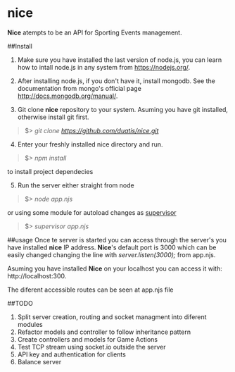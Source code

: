# nice
**Nice** atempts to be an API for Sporting Events management.

##Install

1. Make sure you have installed the last version of node.js, you can learn how to intall node.js in any system from https://nodejs.org/.

2. After installing node.js, if you don't have it, install mongodb. See the documentation from mongo's official page http://docs.mongodb.org/manual/.

3. Git clone **nice** repository to your system. Asuming you have git installed, otherwise install git first.
>$> *git clone https://github.com/duatis/nice.git*

4. Enter your freshly installed nice directory and run. 
>$> *npm install*

  to install project dependecies

5. Run the server either straight from node
> $> *node app.njs*

  or using some module for autoload changes as [supervisor](https://www.npmjs.com/package/supervisor)
> $> *supervisor app.njs*

##usage
Once te server is started you can access through the server's you have installed **nice** IP address. 
**Nice**'s default port is 3000 which can be easily changed changing the line with *server.listen(3000);* from app.njs.

Asuming you have installed **Nice** on your localhost you can access it with: http://localhost:300.

The diferent accessible routes can be seen at app.njs file

##TODO
1. Split server creation, routing and socket managment into diferent modules
2. Refactor models and controller to follow inheritance pattern
3. Create controllers and models for Game Actions
4. Test TCP stream using socket.io outside the server
5. API key and authentication for clients
6. Balance server
